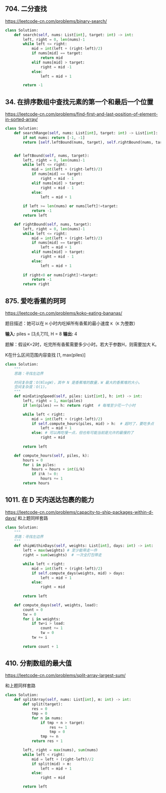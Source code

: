 
## 704. 二分查找
https://leetcode-cn.com/problems/binary-search/

```python
class Solution:
    def search(self, nums: List[int], target: int) -> int:
        left, right = 0, len(nums)-1
        while left <= right:
            mid = int(left + (right-left)/2)
            if nums[mid] == target:
                return mid
            elif nums[mid] > target:
                right = mid -1
            else:
                left = mid + 1

        return -1
```

## 34. 在排序数组中查找元素的第一个和最后一个位置
https://leetcode-cn.com/problems/find-first-and-last-position-of-element-in-sorted-array/

```python
class Solution:
    def searchRange(self, nums: List[int], target: int) -> List[int]:
        if not nums: return [-1, -1]
        return [self.leftBound(nums, target), self.rightBound(nums, target)]


    def leftBound(self, nums, target):
        left, right = 0, len(nums)-1
        while left <= right:
            mid = int(left + (right-left)/2)
            if nums[mid] == target:
                right = mid - 1
            elif nums[mid] > target:
                right = mid - 1
            else:
                left = mid + 1
        
        if left >= len(nums) or nums[left]!=target:
            return -1
        return left

    def rightBound(self, nums, target):
        left, right = 0, len(nums)-1
        while left <= right:
            mid = int(left + (right-left)/2)
            if nums[mid] == target:
                left = mid + 1
            elif nums[mid] > target:
                right = mid - 1
            else:
                left = mid + 1
        
        if right<0 or nums[right]!=target:
            return -1
        return right

```

## 875. 爱吃香蕉的珂珂
https://leetcode-cn.com/problems/koko-eating-bananas/

题目描述：她可以在 `H` 小时内吃掉所有香蕉的最小速度 `K`（`K` 为整数）

**输入:** piles = \[3,6,7,11], H = 8
**输出:** 4

题解：假设K=2时，吃完所有香蕉需要多少小时。若大于参数H，则需要加大 K。

K在什么区间范围内容查找 \[1, max(piles)]

```python
class Solution:
    """
    思路：寻找左边界

    时间复杂度：O(NlogW)，其中 N 是香蕉堆的数量，W 最大的香蕉堆的大小。
    空间复杂度：O(1)。
    """
    def minEatingSpeed(self, piles: List[int], h: int) -> int:
        left, right = 1, max(piles)
        if len(piles) == h: return right  # 每堆至少花一个小时

        while left < right:
            mid = int(left + (right-left)/2)
            if self.compute_hours(piles, mid) > h:  # 超时了，要吃多点
                left = mid + 1
            else: # 可以再吃慢一点，但也有可能当前是允许的最慢的了
                right = mid
        
        return left

    def compute_hours(self, piles, k):
        hours = 0
        for i in piles:
            hours = hours + int(i/k)
            if i%k != 0:
                hours += 1
        return hours
```

## 1011. 在 D 天内送达包裹的能力
https://leetcode-cn.com/problems/capacity-to-ship-packages-within-d-days/
和上题同样套路

```python
class Solution:
    """
    思路：寻找左边界
    """ 
    def shipWithinDays(self, weights: List[int], days: int) -> int:
        left = max(weights) # 至少能带走一件
        right = sum(weights)  # 一次全打包带走

        while left < right:
            mid = int(left + (right-left)/2)
            if self.compute_days(weights, mid) > days:
                left = mid + 1
            else:
                right = mid
        
        return left

    def compute_days(self, weights, load):
        count = 0
        tw = 0
        for i in weights:
            if tw+i > load:
                count += 1
                tw = 0
            tw += i
        
        return count + 1
```

## 410. 分割数组的最大值
https://leetcode-cn.com/problems/split-array-largest-sum/

和上题同样套路

```python
class Solution:
    def splitArray(self, nums: List[int], m: int) -> int:
        def split(target):
            res = 0
            tmp = 0
            for n in nums:
                if tmp + n > target:
                    res += 1
                    tmp = 0
                tmp += n
            return res + 1

        left, right = max(nums), sum(nums)
        while left < right:
            mid = left + (right-left)//2
            if split(mid) > m:
                left = mid + 1
            else:
                right = mid

        return left

```
